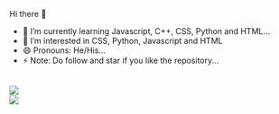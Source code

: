 Hi there 👋
- 🌱 I’m currently learning Javascript, C++, CSS, Python and HTML...
- 👀 I’m interested in CSS, Python, Javascript and HTML
- 😄 Pronouns: He/His...
- ⚡ Note: Do follow and star if you like the repository...

<br>
<img src='https://github-readme-stats.vercel.app/api?username=GithubAvyay&show_icons=true&theme=merko&count_private=true&line_height=40' align="left" />
<br>
<img src="https://github-readme-stats.vercel.app/api/top-langs/?username=GithubAvyay&amp;theme=tokyonight&amp;hide_langs_below=4" style="max-width: 100%;">
